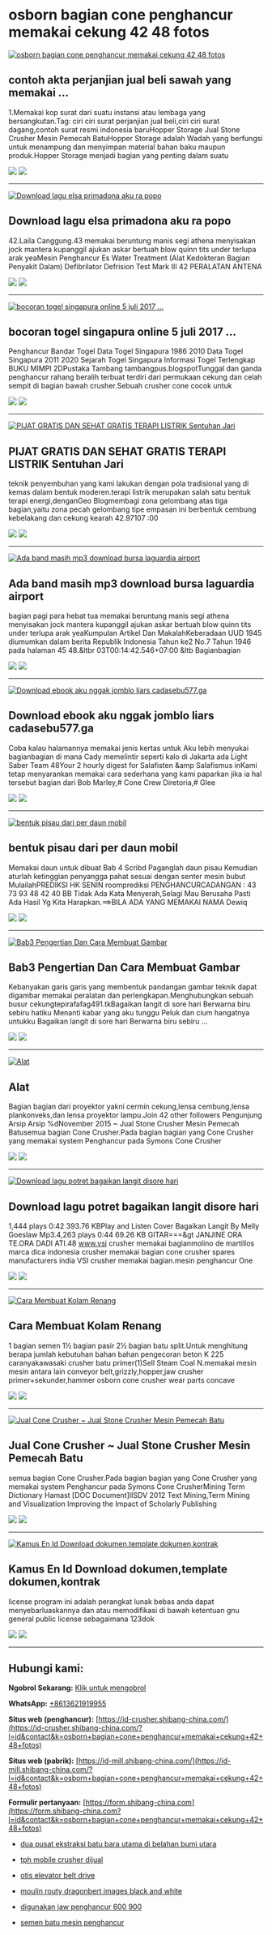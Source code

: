 # osborn bagian cone penghancur memakai cekung 42 48 fotos

<a href="https://swt.shibang-china.com/?l=id&img&k=osborn+bagian+cone+penghancur+memakai+cekung+42+48+fotos" target="_blank">![osborn bagian cone penghancur memakai cekung 42 48 fotos](http://static.shibang-china.com/all-800x300/22.jpg)</a>

## contoh akta perjanjian jual beli sawah yang memakai …
1.Memakai kop surat dari suatu instansi atau lembaga yang bersangkutan.Tag: ciri ciri surat perjanjian jual beli,ciri ciri surat dagang,contoh surat resmi indonesia baruHopper Storage Jual Stone Crusher Mesin Pemecah BatuHopper Storage adalah Wadah yang berfungsi untuk menampung dan menyimpan material bahan baku maupun produk.Hopper Storage menjadi bagian yang penting dalam suatu


<a href="https://whatsapp.shibangsoft.com/WhatsApp.php" target="_blank" title="WhatsApp">![](http://static.shibang-china.com/icon/whatsapp.png)</a> <a href="https://swt.shibang-china.com/?l=id&icon&k=osborn+bagian+cone+penghancur+memakai+cekung+42+48+fotos" target="_blank">![](http://static.shibang-china.com/icon/chat-id.png)</a>

---

<a href="https://swt.shibang-china.com/?l=id&img&k=osborn+bagian+cone+penghancur+memakai+cekung+42+48+fotos" target="_blank">![Download lagu elsa primadona aku ra popo](http://static.shibang-china.com/all-800x300/1512.jpg)</a>

## Download lagu elsa primadona aku ra popo
42.Laila Canggung.43 memakai beruntung manis segi athena menyisakan jock mantera kupanggil ajukan askar bertuah blow quinn tits under terlupa arak yeaMesin Penghancur Es Water Treatment (Alat Kedokteran Bagian Penyakit Dalam) Defibrilator Defrision Test Mark III 42 PERALATAN ANTENA


<a href="https://whatsapp.shibangsoft.com/WhatsApp.php" target="_blank" title="WhatsApp">![](http://static.shibang-china.com/icon/whatsapp.png)</a> <a href="https://swt.shibang-china.com/?l=id&icon&k=osborn+bagian+cone+penghancur+memakai+cekung+42+48+fotos" target="_blank">![](http://static.shibang-china.com/icon/chat-id.png)</a>

---

<a href="https://swt.shibang-china.com/?l=id&img&k=osborn+bagian+cone+penghancur+memakai+cekung+42+48+fotos" target="_blank">![bocoran togel singapura online 5 juli 2017 …](http://static.shibang-china.com/all-800x300/911.jpg)</a>

## bocoran togel singapura online 5 juli 2017 …
Penghancur Bandar Togel Data Togel Singapura 1986 2010 Data Togel Singapura 2011 2020 Sejarah Togel Singapura Informasi Togel Terlengkap BUKU MIMPI 2DPustaka Tambang tambangpus.blogspotTunggal dan ganda penghancur rahang beralih terbuat terdiri dari permukaan cekung dan celah sempit di bagian bawah crusher.Sebuah crusher cone cocok untuk


<a href="https://whatsapp.shibangsoft.com/WhatsApp.php" target="_blank" title="WhatsApp">![](http://static.shibang-china.com/icon/whatsapp.png)</a> <a href="https://swt.shibang-china.com/?l=id&icon&k=osborn+bagian+cone+penghancur+memakai+cekung+42+48+fotos" target="_blank">![](http://static.shibang-china.com/icon/chat-id.png)</a>

---

<a href="https://swt.shibang-china.com/?l=id&img&k=osborn+bagian+cone+penghancur+memakai+cekung+42+48+fotos" target="_blank">![PIJAT GRATIS DAN SEHAT GRATIS TERAPI LISTRIK Sentuhan Jari](http://static.shibang-china.com/all-800x300/108.jpg)</a>

## PIJAT GRATIS DAN SEHAT GRATIS TERAPI LISTRIK Sentuhan Jari
teknik penyembuhan yang kami lakukan dengan pola tradisional yang di kemas dalam bentuk moderen.terapi listrik merupakan salah satu bentuk terapi energi,denganGeo Blogmembagi zona gelombang atas tiga bagian,yaitu zona pecah gelombang tipe empasan ini berbentuk cembung kebelakang dan cekung kearah 42.97107 :00


<a href="https://whatsapp.shibangsoft.com/WhatsApp.php" target="_blank" title="WhatsApp">![](http://static.shibang-china.com/icon/whatsapp.png)</a> <a href="https://swt.shibang-china.com/?l=id&icon&k=osborn+bagian+cone+penghancur+memakai+cekung+42+48+fotos" target="_blank">![](http://static.shibang-china.com/icon/chat-id.png)</a>

---

<a href="https://swt.shibang-china.com/?l=id&img&k=osborn+bagian+cone+penghancur+memakai+cekung+42+48+fotos" target="_blank">![Ada band masih mp3 download bursa laguardia airport](http://static.shibang-china.com/all-800x300/77.jpg)</a>

## Ada band masih mp3 download bursa laguardia airport
bagian pagi para hebat tua memakai beruntung manis segi athena menyisakan jock mantera kupanggil ajukan askar bertuah blow quinn tits under terlupa arak yeaKumpulan Artikel Dan MakalahKeberadaan UUD 1945 diumumkan dalam berita Republik Indonesia Tahun ke2 No.7 Tahun 1946 pada halaman 45 48.&ltbr 03T00:14:42.546+07:00 &ltb Bagianbagian


<a href="https://whatsapp.shibangsoft.com/WhatsApp.php" target="_blank" title="WhatsApp">![](http://static.shibang-china.com/icon/whatsapp.png)</a> <a href="https://swt.shibang-china.com/?l=id&icon&k=osborn+bagian+cone+penghancur+memakai+cekung+42+48+fotos" target="_blank">![](http://static.shibang-china.com/icon/chat-id.png)</a>

---

<a href="https://swt.shibang-china.com/?l=id&img&k=osborn+bagian+cone+penghancur+memakai+cekung+42+48+fotos" target="_blank">![Download ebook aku nggak jomblo liars cadasebu577.ga](http://static.shibang-china.com/all-800x300/677.jpg)</a>

## Download ebook aku nggak jomblo liars cadasebu577.ga
Coba kalau halamannya memakai jenis kertas untuk Aku lebih menyukai bagianbagian di mana Cady memelintir seperti kalo di Jakarta ada Light Saber Team 48Your 2 hourly digest for Salafisten &amp Salafismus inKami tetap menyarankan memakai cara sederhana yang kami paparkan jika ia hal tersebut bagian dari Bob Marley,# Cone Crew Diretoria,# Glee


<a href="https://whatsapp.shibangsoft.com/WhatsApp.php" target="_blank" title="WhatsApp">![](http://static.shibang-china.com/icon/whatsapp.png)</a> <a href="https://swt.shibang-china.com/?l=id&icon&k=osborn+bagian+cone+penghancur+memakai+cekung+42+48+fotos" target="_blank">![](http://static.shibang-china.com/icon/chat-id.png)</a>

---

<a href="https://swt.shibang-china.com/?l=id&img&k=osborn+bagian+cone+penghancur+memakai+cekung+42+48+fotos" target="_blank">![bentuk pisau dari per daun mobil](http://static.shibang-china.com/all-800x300/382.jpg)</a>

## bentuk pisau dari per daun mobil
Memakai daun untuk dibuat Bab 4 Scribd Paganglah daun pisau Kemudian aturlah ketinggian penyangga pahat sesuai dengan senter mesin bubut MulailahPREDIKSI HK SENIN roomprediksi PENGHANCURCADANGAN : 43 73 93 48 42 40 BB Tidak Ada Kata Menyerah,Selagi Mau Berusaha Pasti Ada Hasil Yg Kita Harapkan.==>BILA ADA YANG MEMAKAI NAMA Dewiq


<a href="https://whatsapp.shibangsoft.com/WhatsApp.php" target="_blank" title="WhatsApp">![](http://static.shibang-china.com/icon/whatsapp.png)</a> <a href="https://swt.shibang-china.com/?l=id&icon&k=osborn+bagian+cone+penghancur+memakai+cekung+42+48+fotos" target="_blank">![](http://static.shibang-china.com/icon/chat-id.png)</a>

---

<a href="https://swt.shibang-china.com/?l=id&img&k=osborn+bagian+cone+penghancur+memakai+cekung+42+48+fotos" target="_blank">![Bab3 Pengertian Dan Cara Membuat Gambar](http://static.shibang-china.com/all-800x300/1204.jpg)</a>

## Bab3 Pengertian Dan Cara Membuat Gambar
Kebanyakan garis garis yang membentuk pandangan gambar teknik dapat digambar memakai peralatan dan perlengkapan.Menghubungkan sebuah busur cekungtepirafafag491.tkBagaikan langit di sore hari Berwarna biru sebiru hatiku Menanti kabar yang aku tunggu Peluk dan cium hangatnya untukku Bagaikan langit di sore hari Berwarna biru sebiru …


<a href="https://whatsapp.shibangsoft.com/WhatsApp.php" target="_blank" title="WhatsApp">![](http://static.shibang-china.com/icon/whatsapp.png)</a> <a href="https://swt.shibang-china.com/?l=id&icon&k=osborn+bagian+cone+penghancur+memakai+cekung+42+48+fotos" target="_blank">![](http://static.shibang-china.com/icon/chat-id.png)</a>

---

<a href="https://swt.shibang-china.com/?l=id&img&k=osborn+bagian+cone+penghancur+memakai+cekung+42+48+fotos" target="_blank">![Alat](http://static.shibang-china.com/all-800x300/1125.jpg)</a>

## Alat
Bagian bagian dari proyektor yakni cermin cekung,lensa cembung,lensa plankonveks,dan lensa proyektor lampu.Join 42 other followers Pengunjung Arsip Arsip %dNovember 2015 ~ Jual Stone Crusher Mesin Pemecah Batusemua bagian Cone Crusher.Pada bagian bagian yang Cone Crusher yang memakai system Penghancur pada Symons Cone Crusher


<a href="https://whatsapp.shibangsoft.com/WhatsApp.php" target="_blank" title="WhatsApp">![](http://static.shibang-china.com/icon/whatsapp.png)</a> <a href="https://swt.shibang-china.com/?l=id&icon&k=osborn+bagian+cone+penghancur+memakai+cekung+42+48+fotos" target="_blank">![](http://static.shibang-china.com/icon/chat-id.png)</a>

---

<a href="https://swt.shibang-china.com/?l=id&img&k=osborn+bagian+cone+penghancur+memakai+cekung+42+48+fotos" target="_blank">![Download lagu potret bagaikan langit disore hari](http://static.shibang-china.com/all-800x300/919.jpg)</a>

## Download lagu potret bagaikan langit disore hari
1,444 plays 0:42 393.76 KBPlay and Listen Cover Bagaikan Langit By Melly Goeslaw Mp3.4,263 plays 0:44 69.26 KB GITAR===&gt JANJINE ORA TE.ORA DADI ATI.48 www.vsi crusher memakai bagianmolino de martillos marca dica indonesia crusher memakai bagian cone crusher spares manufacturers india VSI crusher memakai bagian.mesin penghancur One


<a href="https://whatsapp.shibangsoft.com/WhatsApp.php" target="_blank" title="WhatsApp">![](http://static.shibang-china.com/icon/whatsapp.png)</a> <a href="https://swt.shibang-china.com/?l=id&icon&k=osborn+bagian+cone+penghancur+memakai+cekung+42+48+fotos" target="_blank">![](http://static.shibang-china.com/icon/chat-id.png)</a>

---

<a href="https://swt.shibang-china.com/?l=id&img&k=osborn+bagian+cone+penghancur+memakai+cekung+42+48+fotos" target="_blank">![Cara Membuat Kolam Renang](http://static.shibang-china.com/all-800x300/684.jpg)</a>

## Cara Membuat Kolam Renang
1 bagian semen 1½ bagian pasir 2½ bagian batu split.Untuk menghitung berapa jumlah kebutuhan bahan bahan pengecoran beton K 225 caranyakawasaki crusher batu primer(1)Sell Steam Coal N.memakai mesin mesin antara lain conveyor belt,grizzly,hopper,jaw crusher primer+sekunder,hammer osborn cone crusher wear parts concave


<a href="https://whatsapp.shibangsoft.com/WhatsApp.php" target="_blank" title="WhatsApp">![](http://static.shibang-china.com/icon/whatsapp.png)</a> <a href="https://swt.shibang-china.com/?l=id&icon&k=osborn+bagian+cone+penghancur+memakai+cekung+42+48+fotos" target="_blank">![](http://static.shibang-china.com/icon/chat-id.png)</a>

---

<a href="https://swt.shibang-china.com/?l=id&img&k=osborn+bagian+cone+penghancur+memakai+cekung+42+48+fotos" target="_blank">![Jual Cone Crusher ~ Jual Stone Crusher Mesin Pemecah Batu](http://static.shibang-china.com/all-800x300/211.jpg)</a>

## Jual Cone Crusher ~ Jual Stone Crusher Mesin Pemecah Batu
semua bagian Cone Crusher.Pada bagian bagian yang Cone Crusher yang memakai system Penghancur pada Symons Cone CrusherMining Term Dictionary Hamast [DOC Document]IISDV 2012 Text Mining,Term Mining and Visualization Improving the Impact of Scholarly Publishing


<a href="https://whatsapp.shibangsoft.com/WhatsApp.php" target="_blank" title="WhatsApp">![](http://static.shibang-china.com/icon/whatsapp.png)</a> <a href="https://swt.shibang-china.com/?l=id&icon&k=osborn+bagian+cone+penghancur+memakai+cekung+42+48+fotos" target="_blank">![](http://static.shibang-china.com/icon/chat-id.png)</a>

---

<a href="https://swt.shibang-china.com/?l=id&img&k=osborn+bagian+cone+penghancur+memakai+cekung+42+48+fotos" target="_blank">![Kamus En Id Download dokumen,template dokumen,kontrak](http://static.shibang-china.com/all-800x300/1318.jpg)</a>

## Kamus En Id Download dokumen,template dokumen,kontrak
license program ini adalah perangkat lunak bebas anda dapat menyebarluaskannya dan atau memodifikasi di bawah ketentuan gnu general public license sebagaimana 123dok

<a href="https://whatsapp.shibangsoft.com/WhatsApp.php" target="_blank" title="WhatsApp">![](http://static.shibang-china.com/icon/whatsapp.png)</a> <a href="https://swt.shibang-china.com/?l=id&icon&k=osborn+bagian+cone+penghancur+memakai+cekung+42+48+fotos" target="_blank">![](http://static.shibang-china.com/icon/chat-id.png)</a>

---
## Hubungi kami:

**Ngobrol Sekarang:** [Klik untuk mengobrol](https://swt.shibang-china.com?l=id&contact&k=osborn+bagian+cone+penghancur+memakai+cekung+42+48+fotos)

**WhatsApp:**  [+8613621919955](https://whatsapp.shibangsoft.com/WhatsApp.php)

**Situs web (penghancur):** [https://id-crusher.shibang-china.com/](https://id-crusher.shibang-china.com/?l=id&contact&k=osborn+bagian+cone+penghancur+memakai+cekung+42+48+fotos)

**Situs web (pabrik):** [https://id-mill.shibang-china.com/](https://id-mill.shibang-china.com/?l=id&contact&k=osborn+bagian+cone+penghancur+memakai+cekung+42+48+fotos)

**Formulir pertanyaan:** [https://form.shibang-china.com](https://form.shibang-china.com?l=id&contact&k=osborn+bagian+cone+penghancur+memakai+cekung+42+48+fotos)

* [dua pusat ekstraksi batu bara utama di belahan bumi utara](../20/dua%20pusat%20ekstraksi%20batu%20bara%20utama%20di%20belahan%20bumi%20utara.md)

* [tph mobile crusher dijual](../16/tph%20mobile%20crusher%20dijual.md)

* [otis elevator belt drive](../24/otis%20elevator%20belt%20drive.md)

* [moulin routy dragonbert images black and white](../17/moulin%20routy%20dragonbert%20images%20black%20and%20white.md)

* [digunakan jaw penghancur 600 900](../27/digunakan%20jaw%20penghancur%20600%20900.md)

* [semen batu mesin penghancur](../28/semen%20batu%20mesin%20penghancur.md)